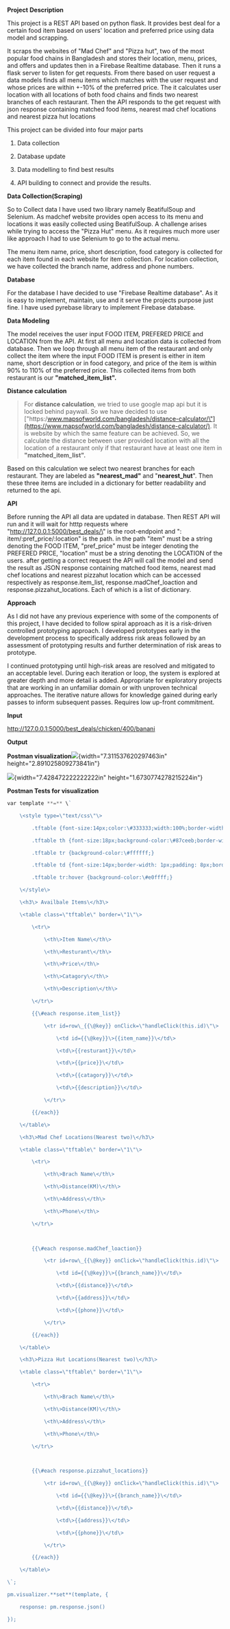 **Project** **Description**

This project is a REST API based on python flask. It provides best deal
for a certain food item based on users' location and preferred price
using data model and scrapping.

It scraps the websites of \"Mad Chef\" and \"Pizza hut\", two of the
most popular food chains in Bangladesh and stores their location, menu,
prices, and offers and updates then in a Firebase Realtime database.
Then it runs a flask server to listen for get requests. From there based
on user request a data models finds all menu items which matches with
the user request and whose prices are within +-10% of the preferred
price. The it calculates user location with all locations of both food
chains and finds two nearest branches of each restaurant. Then the API
responds to the get request with json response containing matched food
items, nearest mad chef locations and nearest pizza hut locations

This project can be divided into four major parts

1.  Data collection

2.  Database update

3.  Data modelling to find best results

4.  API building to connect and provide the results.

**Data Collection(Scraping)**

So to Collect data I have used two library namely BeatifulSoup and
Selenium. As madchef website provides open access to its menu and
locations it was easily collected using BeatifulSoup. A challenge arises
while trying to access the "Pizza Hut" menu. As it requires much more
user like approach I had to use Selenium to go to the actual menu.

The menu item name, price, short description, food category is collected
for each item found in each website for item collection. For location
collection, we have collected the branch name, address and phone
numbers.

**Database**

For the database I have decided to use "Firebase Realtime database". As
it is easy to implement, maintain, use and it serve the projects purpose
just fine. I have used pyrebase library to implement Firebase database.

**Data Modeling**

The model receives the user input FOOD ITEM, PREFERED PRICE and LOCATION
from the API. At first all menu and location data is collected from
database. Then we loop through all menu item of the restaurant and only
collect the item where the input FOOD ITEM is present is either in item
name, short description or in food category, and price of the item is
within 90% to 110% of the preferred price. This collected items from
both restaurant is our **"matched_item_list".**

**Distance calculation**

> For **distance calculation**, we tried to use google map api but it is
> locked behind paywall. So we have decided to use
> [\"https:/www.mapsofworld.com/bangladesh/distance-calculator/\"](https://www.mapsofworld.com/bangladesh/distance-calculator/).
> It is website by which the same feature can be achieved. So, we
> calculate the distance between user provided location with all the
> location of a restaurant only if that restaurant have at least one
> item in **"matched_item_list".**

Based on this calculation we select two nearest branches for each
restaurant. They are labeled as **"nearest_mad"** and "**nearest_hut**".
Then these three items are included in a dictionary for better
readability and returned to the api.

**API**

Before running the API all data are updated in database. Then REST API
will run and it will wait for htttp requests where
\"http://127.0.0.1:5000/best_deals/\" is the root-endpoint and ":
item/:pref_price/:location\" is the path. in the path \"item\" must be a
string denoting the FOOD ITEM, \"pref_price\" must be integer denoting
the PREFERED PRICE, \"location\" must be a string denoting the LOCATION
of the users. after getting a correct request the API will call the
model and send the result as JSON response containing matched food
items, nearest mad chef locations and nearest pizzahut location which
can be accessed respectively as response.item_list,
response.madChef_loaction and response.pizzahut_locations. Each of which
is a list of dictionary.

**Approach**

As I did not have any previous experience with some of the components of
this project, I have decided to follow spiral approach as it is a
risk-driven controlled prototyping approach. I developed prototypes
early in the development process to specifically address risk areas
followed by an assessment of prototyping results and further
determination of risk areas to prototype.

I continued prototyping until high-risk areas are resolved and mitigated
to an acceptable level. During each iteration or loop, the system is
explored at greater depth and more detail is added. Appropriate for
exploratory projects that are working in an unfamiliar domain or with
unproven technical approaches. The iterative nature allows for knowledge
gained during early passes to inform subsequent passes. Requires low
up-front commitment.

**Input**

<http://127.0.0.1:5000/best_deals/chicken/400/banani>

**Output**

**Postman
visualization**![](media/image2.png){width="7.311537620297463in"
height="2.891025809273841in"}

![](media/image3.png){width="7.428472222222222in"
height="1.6730774278215224in"}

**Postman Tests for visualization**
```javascript
var template **=** \`

    \<style type=\"text/css\"\>

        .tftable {font-size:14px;color:\#333333;width:100%;border-width: 1px;border-color: \#87ceeb;border-collapse: collapse;}

        .tftable th {font-size:18px;background-color:\#87ceeb;border-width: 1px;padding: 8px;border-style: solid;border-color: \#87ceeb;text-align:left;}

        .tftable tr {background-color:\#ffffff;}

        .tftable td {font-size:14px;border-width: 1px;padding: 8px;border-style: solid;border-color: \#87ceeb;}

        .tftable tr:hover {background-color:\#e0ffff;}

    \</style\>

    \<h3\> Availbale Items\</h3\>

    \<table class=\"tftable\" border=\"1\"\>

        \<tr\>

            \<th\>Item Name\</th\>

            \<th\>Resturant\</th\>

            \<th\>Price\</th\>

            \<th\>Catagory\</th\>

            \<th\>Description\</th\>

        \</tr\>

        {{\#each response.item_list}}

            \<tr id=row\_{{\@key}} onClick=\"handleClick(this.id)\"\>

                \<td id={{\@key}}\>{{item_name}}\</td\>

                \<td\>{{resturant}}\</td\>

                \<td\>{{price}}\</td\>

                \<td\>{{catagory}}\</td\>

                \<td\>{{description}}\</td\>

            \</tr\>

        {{/each}}

    \</table\>

    \<h3\>Mad Chef Locations(Nearest two)\</h3\>

    \<table class=\"tftable\" border=\"1\"\>

        \<tr\>

            \<th\>Brach Name\</th\>

            \<th\>Distance(KM)\</th\>

            \<th\>Address\</th\>

            \<th\>Phone\</th\>

        \</tr\>

        

        {{\#each response.madChef_loaction}}

            \<tr id=row\_{{\@key}} onClick=\"handleClick(this.id)\"\>

                \<td id={{\@key}}\>{{branch_name}}\</td\>

                \<td\>{{distance}}\</td\>

                \<td\>{{address}}\</td\>

                \<td\>{{phone}}\</td\>

            \</tr\>

        {{/each}}

    \</table\>

    \<h3\>Pizza Hut Locations(Nearest two)\</h3\>

    \<table class=\"tftable\" border=\"1\"\>

        \<tr\>

            \<th\>Brach Name\</th\>

            \<th\>Distance(KM)\</th\>

            \<th\>Address\</th\>

            \<th\>Phone\</th\>

        \</tr\>

        

        {{\#each response.pizzahut_locations}}

            \<tr id=row\_{{\@key}} onClick=\"handleClick(this.id)\"\>

                \<td id={{\@key}}\>{{branch_name}}\</td\>

                \<td\>{{distance}}\</td\>

                \<td\>{{address}}\</td\>

                \<td\>{{phone}}\</td\>

            \</tr\>

        {{/each}}

    \</table\>

\`;

pm.visualizer.**set**(template, {

    response: pm.response.json()

});
```
